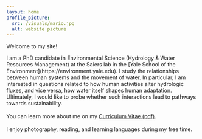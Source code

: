 ```yaml
---
layout: home
profile_picture:
  src: /visuals/mario.jpg
  alt: website picture
---
```


<p>
  Welcome to my site!
</p>
  I am a PhD candidate in Environmental Science (Hydrology & Water Resources Management) at the Saiers lab in the [Yale School of the Environment](https://environment.yale.edu). I study the relationships between human systems and the movement of water. In particular, I am interested in questions related to how human activities alter hydrologic fluxes, and vice versa, how water itself shapes human adaptation. Ultimately, I would like to probe whether such interactions lead to pathways towards sustainability.
  <br/><br/>
  You can learn more about me on my <a href="https://github.com/mariosorianojr/about/blob/a3cfee350064a4bb64399ccd0b8e4dd17fd26061/cv/Soriano_CV_09012021.pdf" target="_blank">Curriculum Vitae (pdf)</a>.
  <br/><br/>
  I enjoy photography, reading, and learning languages during my free time.
